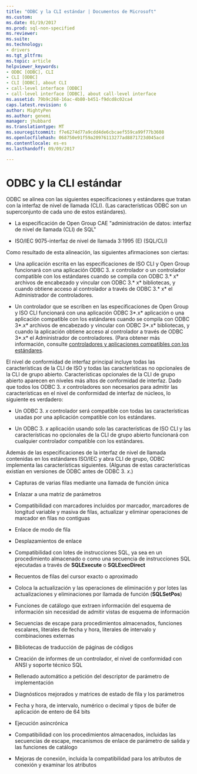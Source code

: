 ```yaml
---
title: "ODBC y la CLI estándar | Documentos de Microsoft"
ms.custom: 
ms.date: 01/19/2017
ms.prod: sql-non-specified
ms.reviewer: 
ms.suite: 
ms.technology:
- drivers
ms.tgt_pltfrm: 
ms.topic: article
helpviewer_keywords:
- ODBC [ODBC], CLI
- CLI [ODBC]
- CLI [ODBC], about CLI
- call-level interface [ODBC]
- call-level interface [ODBC], about call-level interface
ms.assetid: 79b9c268-16ac-4b80-b451-f9dcd8c02ca4
caps.latest.revision: 6
author: MightyPen
ms.author: genemi
manager: jhubbard
ms.translationtype: MT
ms.sourcegitcommit: f7e6274d77a9cdd4de6cbcaef559ca99f77b3608
ms.openlocfilehash: 068750e91f59a20976113277ad8871723d045acd
ms.contentlocale: es-es
ms.lasthandoff: 09/09/2017

---
```

# <a name="odbc-and-the-standard-cli"></a>ODBC y la CLI estándar
ODBC se alinea con las siguientes especificaciones y estándares que tratan con la interfaz de nivel de llamada (CLI). (Las características ODBC son un superconjunto de cada uno de estos estándares).  
  
-   La especificación de Open Group CAE "administración de datos: interfaz de nivel de llamada (CLI) de SQL"  
  
-   ISO/IEC 9075-interfaz de nivel de llamada 3:1995 (E) (SQL/CLI)  
  
 Como resultado de esta alineación, las siguientes afirmaciones son ciertas:  
  
-   Una aplicación escrita en las especificaciones de ISO CLI y Open Group funcionará con una aplicación ODBC 3. *x* controlador o un controlador compatible con los estándares cuando se compila con ODBC 3.* x* archivos de encabezado y vincular con ODBC 3.* x* bibliotecas, y cuando obtiene acceso al controlador a través de ODBC 3.* x* el Administrador de controladores.  
  
-   Un controlador que se escriben en las especificaciones de Open Group y ISO CLI funcionará con una aplicación ODBC 3*.x* aplicación o una aplicación compatible con los estándares cuando se compila con ODBC 3*.x* archivos de encabezado y vincular con ODBC 3*.x* bibliotecas, y cuando la aplicación obtiene acceso al controlador a través de ODBC 3*.x* el Administrador de controladores. (Para obtener más información, consulte [controladores y aplicaciones compatibles con los estándares](../../odbc/reference/develop-app/standards-compliant-applications-and-drivers.md).  
  
 El nivel de conformidad de interfaz principal incluye todas las características de la CLI de ISO y todas las características no opcionales de la CLI de grupo abierto. Características opcionales de la CLI de grupo abierto aparecen en niveles más altos de conformidad de interfaz. Dado que todos los ODBC 3. *x* controladores son necesarios para admitir las características en el nivel de conformidad de interfaz de núcleos, lo siguiente es verdadero:  
  
-   Un ODBC 3. *x* controlador será compatible con todas las características usadas por una aplicación compatible con los estándares.  
  
-   Un ODBC 3. *x* aplicación usando solo las características de ISO CLI y las características no opcionales de la CLI de grupo abierto funcionará con cualquier controlador compatible con los estándares.  
  
 Además de las especificaciones de la interfaz de nivel de llamada contenidas en los estándares ISO/IEC y abra CLI de grupo, ODBC implementa las características siguientes. (Algunas de estas características existían en versiones de ODBC antes de ODBC 3. *x*.)  
  
-   Capturas de varias filas mediante una llamada de función única  
  
-   Enlazar a una matriz de parámetros  
  
-   Compatibilidad con marcadores incluidos por marcador, marcadores de longitud variable y masiva de filas, actualizar y eliminar operaciones de marcador en filas no contiguas  
  
-   Enlace de modo de fila  
  
-   Desplazamientos de enlace  
  
-   Compatibilidad con lotes de instrucciones SQL, ya sea en un procedimiento almacenado o como una secuencia de instrucciones SQL ejecutadas a través de **SQLExecute** o **SQLExecDirect**  
  
-   Recuentos de filas del cursor exacto o aproximado  
  
-   Coloca la actualización y las operaciones de eliminación y por lotes las actualizaciones y eliminaciones por llamada de función (**SQLSetPos**)  
  
-   Funciones de catálogo que extraen información del esquema de información sin necesidad de admitir vistas de esquema de información  
  
-   Secuencias de escape para procedimientos almacenados, funciones escalares, literales de fecha y hora, literales de intervalo y combinaciones externas  
  
-   Bibliotecas de traducción de páginas de códigos  
  
-   Creación de informes de un controlador, el nivel de conformidad con ANSI y soporte técnico SQL  
  
-   Rellenado automático a petición del descriptor de parámetro de implementación  
  
-   Diagnósticos mejorados y matrices de estado de fila y los parámetros  
  
-   Fecha y hora, de intervalo, numérico o decimal y tipos de búfer de aplicación de entero de 64 bits  
  
-   Ejecución asincrónica  
  
-   Compatibilidad con los procedimientos almacenados, incluidas las secuencias de escape, mecanismos de enlace de parámetro de salida y las funciones de catálogo  
  
-   Mejoras de conexión, incluida la compatibilidad para los atributos de conexión y examinar los atributos

